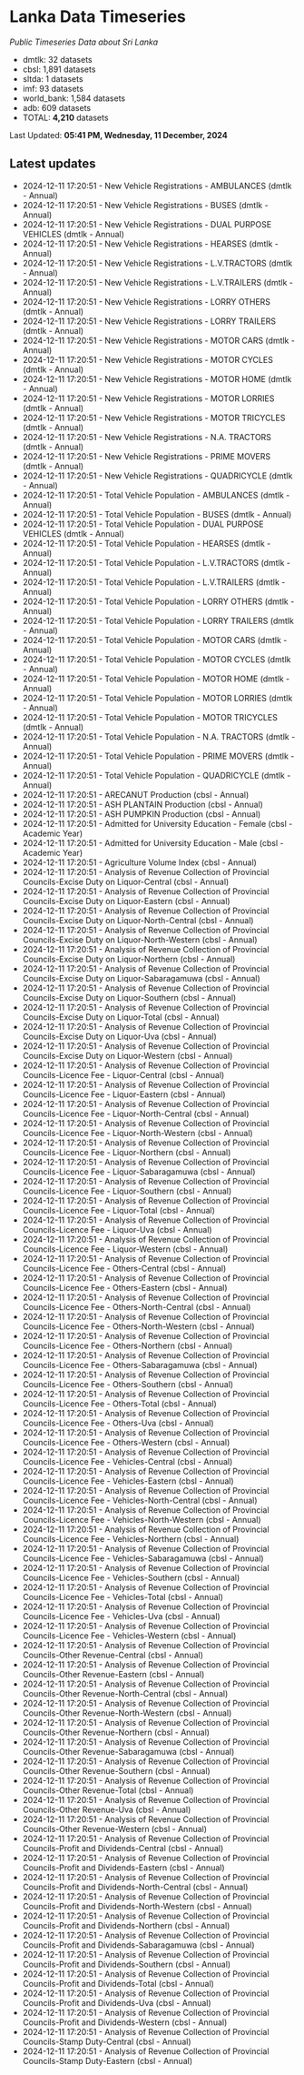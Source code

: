 # Lanka Data Timeseries
*Public Timeseries Data about Sri Lanka*

* dmtlk: 32 datasets
* cbsl: 1,891 datasets
* sltda: 1 datasets
* imf: 93 datasets
* world_bank: 1,584 datasets
* adb: 609 datasets
* TOTAL: **4,210** datasets

Last Updated: **05:41 PM, Wednesday, 11 December, 2024**

## Latest updates

* 2024-12-11 17:20:51 - New Vehicle Registrations - AMBULANCES (dmtlk - Annual)
* 2024-12-11 17:20:51 - New Vehicle Registrations - BUSES (dmtlk - Annual)
* 2024-12-11 17:20:51 - New Vehicle Registrations - DUAL PURPOSE VEHICLES (dmtlk - Annual)
* 2024-12-11 17:20:51 - New Vehicle Registrations - HEARSES (dmtlk - Annual)
* 2024-12-11 17:20:51 - New Vehicle Registrations - L.V.TRACTORS (dmtlk - Annual)
* 2024-12-11 17:20:51 - New Vehicle Registrations - L.V.TRAILERS (dmtlk - Annual)
* 2024-12-11 17:20:51 - New Vehicle Registrations - LORRY OTHERS (dmtlk - Annual)
* 2024-12-11 17:20:51 - New Vehicle Registrations - LORRY TRAILERS (dmtlk - Annual)
* 2024-12-11 17:20:51 - New Vehicle Registrations - MOTOR CARS (dmtlk - Annual)
* 2024-12-11 17:20:51 - New Vehicle Registrations - MOTOR CYCLES (dmtlk - Annual)
* 2024-12-11 17:20:51 - New Vehicle Registrations - MOTOR HOME (dmtlk - Annual)
* 2024-12-11 17:20:51 - New Vehicle Registrations - MOTOR LORRIES (dmtlk - Annual)
* 2024-12-11 17:20:51 - New Vehicle Registrations - MOTOR TRICYCLES (dmtlk - Annual)
* 2024-12-11 17:20:51 - New Vehicle Registrations - N.A. TRACTORS (dmtlk - Annual)
* 2024-12-11 17:20:51 - New Vehicle Registrations - PRIME MOVERS (dmtlk - Annual)
* 2024-12-11 17:20:51 - New Vehicle Registrations - QUADRICYCLE (dmtlk - Annual)
* 2024-12-11 17:20:51 - Total Vehicle Population - AMBULANCES (dmtlk - Annual)
* 2024-12-11 17:20:51 - Total Vehicle Population - BUSES (dmtlk - Annual)
* 2024-12-11 17:20:51 - Total Vehicle Population - DUAL PURPOSE VEHICLES (dmtlk - Annual)
* 2024-12-11 17:20:51 - Total Vehicle Population - HEARSES (dmtlk - Annual)
* 2024-12-11 17:20:51 - Total Vehicle Population - L.V.TRACTORS (dmtlk - Annual)
* 2024-12-11 17:20:51 - Total Vehicle Population - L.V.TRAILERS (dmtlk - Annual)
* 2024-12-11 17:20:51 - Total Vehicle Population - LORRY OTHERS (dmtlk - Annual)
* 2024-12-11 17:20:51 - Total Vehicle Population - LORRY TRAILERS (dmtlk - Annual)
* 2024-12-11 17:20:51 - Total Vehicle Population - MOTOR CARS (dmtlk - Annual)
* 2024-12-11 17:20:51 - Total Vehicle Population - MOTOR CYCLES (dmtlk - Annual)
* 2024-12-11 17:20:51 - Total Vehicle Population - MOTOR HOME (dmtlk - Annual)
* 2024-12-11 17:20:51 - Total Vehicle Population - MOTOR LORRIES (dmtlk - Annual)
* 2024-12-11 17:20:51 - Total Vehicle Population - MOTOR TRICYCLES (dmtlk - Annual)
* 2024-12-11 17:20:51 - Total Vehicle Population - N.A. TRACTORS (dmtlk - Annual)
* 2024-12-11 17:20:51 - Total Vehicle Population - PRIME MOVERS (dmtlk - Annual)
* 2024-12-11 17:20:51 - Total Vehicle Population - QUADRICYCLE (dmtlk - Annual)
* 2024-12-11 17:20:51 - ARECANUT Production (cbsl - Annual)
* 2024-12-11 17:20:51 - ASH PLANTAIN Production (cbsl - Annual)
* 2024-12-11 17:20:51 - ASH PUMPKIN Production (cbsl - Annual)
* 2024-12-11 17:20:51 - Admitted for University Education - Female (cbsl - Academic Year)
* 2024-12-11 17:20:51 - Admitted for University Education - Male (cbsl - Academic Year)
* 2024-12-11 17:20:51 - Agriculture Volume Index (cbsl - Annual)
* 2024-12-11 17:20:51 - Analysis of Revenue Collection of Provincial Councils-Excise Duty on Liquor-Central (cbsl - Annual)
* 2024-12-11 17:20:51 - Analysis of Revenue Collection of Provincial Councils-Excise Duty on Liquor-Eastern (cbsl - Annual)
* 2024-12-11 17:20:51 - Analysis of Revenue Collection of Provincial Councils-Excise Duty on Liquor-North-Central (cbsl - Annual)
* 2024-12-11 17:20:51 - Analysis of Revenue Collection of Provincial Councils-Excise Duty on Liquor-North-Western (cbsl - Annual)
* 2024-12-11 17:20:51 - Analysis of Revenue Collection of Provincial Councils-Excise Duty on Liquor-Northern (cbsl - Annual)
* 2024-12-11 17:20:51 - Analysis of Revenue Collection of Provincial Councils-Excise Duty on Liquor-Sabaragamuwa (cbsl - Annual)
* 2024-12-11 17:20:51 - Analysis of Revenue Collection of Provincial Councils-Excise Duty on Liquor-Southern (cbsl - Annual)
* 2024-12-11 17:20:51 - Analysis of Revenue Collection of Provincial Councils-Excise Duty on Liquor-Total (cbsl - Annual)
* 2024-12-11 17:20:51 - Analysis of Revenue Collection of Provincial Councils-Excise Duty on Liquor-Uva (cbsl - Annual)
* 2024-12-11 17:20:51 - Analysis of Revenue Collection of Provincial Councils-Excise Duty on Liquor-Western (cbsl - Annual)
* 2024-12-11 17:20:51 - Analysis of Revenue Collection of Provincial Councils-Licence Fee - Liquor-Central (cbsl - Annual)
* 2024-12-11 17:20:51 - Analysis of Revenue Collection of Provincial Councils-Licence Fee - Liquor-Eastern (cbsl - Annual)
* 2024-12-11 17:20:51 - Analysis of Revenue Collection of Provincial Councils-Licence Fee - Liquor-North-Central (cbsl - Annual)
* 2024-12-11 17:20:51 - Analysis of Revenue Collection of Provincial Councils-Licence Fee - Liquor-North-Western (cbsl - Annual)
* 2024-12-11 17:20:51 - Analysis of Revenue Collection of Provincial Councils-Licence Fee - Liquor-Northern (cbsl - Annual)
* 2024-12-11 17:20:51 - Analysis of Revenue Collection of Provincial Councils-Licence Fee - Liquor-Sabaragamuwa (cbsl - Annual)
* 2024-12-11 17:20:51 - Analysis of Revenue Collection of Provincial Councils-Licence Fee - Liquor-Southern (cbsl - Annual)
* 2024-12-11 17:20:51 - Analysis of Revenue Collection of Provincial Councils-Licence Fee - Liquor-Total (cbsl - Annual)
* 2024-12-11 17:20:51 - Analysis of Revenue Collection of Provincial Councils-Licence Fee - Liquor-Uva (cbsl - Annual)
* 2024-12-11 17:20:51 - Analysis of Revenue Collection of Provincial Councils-Licence Fee - Liquor-Western (cbsl - Annual)
* 2024-12-11 17:20:51 - Analysis of Revenue Collection of Provincial Councils-Licence Fee - Others-Central (cbsl - Annual)
* 2024-12-11 17:20:51 - Analysis of Revenue Collection of Provincial Councils-Licence Fee - Others-Eastern (cbsl - Annual)
* 2024-12-11 17:20:51 - Analysis of Revenue Collection of Provincial Councils-Licence Fee - Others-North-Central (cbsl - Annual)
* 2024-12-11 17:20:51 - Analysis of Revenue Collection of Provincial Councils-Licence Fee - Others-North-Western (cbsl - Annual)
* 2024-12-11 17:20:51 - Analysis of Revenue Collection of Provincial Councils-Licence Fee - Others-Northern (cbsl - Annual)
* 2024-12-11 17:20:51 - Analysis of Revenue Collection of Provincial Councils-Licence Fee - Others-Sabaragamuwa (cbsl - Annual)
* 2024-12-11 17:20:51 - Analysis of Revenue Collection of Provincial Councils-Licence Fee - Others-Southern (cbsl - Annual)
* 2024-12-11 17:20:51 - Analysis of Revenue Collection of Provincial Councils-Licence Fee - Others-Total (cbsl - Annual)
* 2024-12-11 17:20:51 - Analysis of Revenue Collection of Provincial Councils-Licence Fee - Others-Uva (cbsl - Annual)
* 2024-12-11 17:20:51 - Analysis of Revenue Collection of Provincial Councils-Licence Fee - Others-Western (cbsl - Annual)
* 2024-12-11 17:20:51 - Analysis of Revenue Collection of Provincial Councils-Licence Fee - Vehicles-Central (cbsl - Annual)
* 2024-12-11 17:20:51 - Analysis of Revenue Collection of Provincial Councils-Licence Fee - Vehicles-Eastern (cbsl - Annual)
* 2024-12-11 17:20:51 - Analysis of Revenue Collection of Provincial Councils-Licence Fee - Vehicles-North-Central (cbsl - Annual)
* 2024-12-11 17:20:51 - Analysis of Revenue Collection of Provincial Councils-Licence Fee - Vehicles-North-Western (cbsl - Annual)
* 2024-12-11 17:20:51 - Analysis of Revenue Collection of Provincial Councils-Licence Fee - Vehicles-Northern (cbsl - Annual)
* 2024-12-11 17:20:51 - Analysis of Revenue Collection of Provincial Councils-Licence Fee - Vehicles-Sabaragamuwa (cbsl - Annual)
* 2024-12-11 17:20:51 - Analysis of Revenue Collection of Provincial Councils-Licence Fee - Vehicles-Southern (cbsl - Annual)
* 2024-12-11 17:20:51 - Analysis of Revenue Collection of Provincial Councils-Licence Fee - Vehicles-Total (cbsl - Annual)
* 2024-12-11 17:20:51 - Analysis of Revenue Collection of Provincial Councils-Licence Fee - Vehicles-Uva (cbsl - Annual)
* 2024-12-11 17:20:51 - Analysis of Revenue Collection of Provincial Councils-Licence Fee - Vehicles-Western (cbsl - Annual)
* 2024-12-11 17:20:51 - Analysis of Revenue Collection of Provincial Councils-Other Revenue-Central (cbsl - Annual)
* 2024-12-11 17:20:51 - Analysis of Revenue Collection of Provincial Councils-Other Revenue-Eastern (cbsl - Annual)
* 2024-12-11 17:20:51 - Analysis of Revenue Collection of Provincial Councils-Other Revenue-North-Central (cbsl - Annual)
* 2024-12-11 17:20:51 - Analysis of Revenue Collection of Provincial Councils-Other Revenue-North-Western (cbsl - Annual)
* 2024-12-11 17:20:51 - Analysis of Revenue Collection of Provincial Councils-Other Revenue-Northern (cbsl - Annual)
* 2024-12-11 17:20:51 - Analysis of Revenue Collection of Provincial Councils-Other Revenue-Sabaragamuwa (cbsl - Annual)
* 2024-12-11 17:20:51 - Analysis of Revenue Collection of Provincial Councils-Other Revenue-Southern (cbsl - Annual)
* 2024-12-11 17:20:51 - Analysis of Revenue Collection of Provincial Councils-Other Revenue-Total (cbsl - Annual)
* 2024-12-11 17:20:51 - Analysis of Revenue Collection of Provincial Councils-Other Revenue-Uva (cbsl - Annual)
* 2024-12-11 17:20:51 - Analysis of Revenue Collection of Provincial Councils-Other Revenue-Western (cbsl - Annual)
* 2024-12-11 17:20:51 - Analysis of Revenue Collection of Provincial Councils-Profit and Dividends-Central (cbsl - Annual)
* 2024-12-11 17:20:51 - Analysis of Revenue Collection of Provincial Councils-Profit and Dividends-Eastern (cbsl - Annual)
* 2024-12-11 17:20:51 - Analysis of Revenue Collection of Provincial Councils-Profit and Dividends-North-Central (cbsl - Annual)
* 2024-12-11 17:20:51 - Analysis of Revenue Collection of Provincial Councils-Profit and Dividends-North-Western (cbsl - Annual)
* 2024-12-11 17:20:51 - Analysis of Revenue Collection of Provincial Councils-Profit and Dividends-Northern (cbsl - Annual)
* 2024-12-11 17:20:51 - Analysis of Revenue Collection of Provincial Councils-Profit and Dividends-Sabaragamuwa (cbsl - Annual)
* 2024-12-11 17:20:51 - Analysis of Revenue Collection of Provincial Councils-Profit and Dividends-Southern (cbsl - Annual)
* 2024-12-11 17:20:51 - Analysis of Revenue Collection of Provincial Councils-Profit and Dividends-Total (cbsl - Annual)
* 2024-12-11 17:20:51 - Analysis of Revenue Collection of Provincial Councils-Profit and Dividends-Uva (cbsl - Annual)
* 2024-12-11 17:20:51 - Analysis of Revenue Collection of Provincial Councils-Profit and Dividends-Western (cbsl - Annual)
* 2024-12-11 17:20:51 - Analysis of Revenue Collection of Provincial Councils-Stamp Duty-Central (cbsl - Annual)
* 2024-12-11 17:20:51 - Analysis of Revenue Collection of Provincial Councils-Stamp Duty-Eastern (cbsl - Annual)
